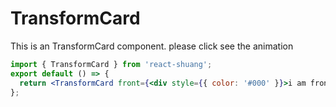 # TransformCard

This is an TransformCard component. please click see the animation

```jsx
import { TransformCard } from 'react-shuang';
export default () => {
  return <TransformCard front={<div style={{ color: '#000' }}>i am front</div>} back={<div style={{ color: '#000' }}>i am back</div>} />;
};
```
